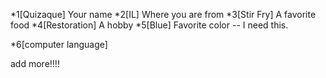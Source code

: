 *1[Quizaque] Your name
*2[IL] Where you are from
*3[Stir Fry] A favorite food
*4[Restoration] A hobby
*5[Blue] Favorite color -- I need this.

*6[computer language]

add more!!!!
